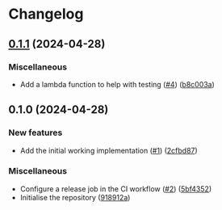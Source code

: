 # Changelog

## [0.1.1](https://github.com/unfunco/powerslog/compare/v0.1.0...v0.1.1) (2024-04-28)


### Miscellaneous

* Add a lambda function to help with testing ([#4](https://github.com/unfunco/powerslog/issues/4)) ([b8c003a](https://github.com/unfunco/powerslog/commit/b8c003aae20a58f040c346e6e2c02ad55ef61438))

## 0.1.0 (2024-04-28)


### New features

* Add the initial working implementation ([#1](https://github.com/unfunco/powerslog/issues/1)) ([2cfbd87](https://github.com/unfunco/powerslog/commit/2cfbd874b71fe6d04d8833e1307fec563d76435d))


### Miscellaneous

* Configure a release job in the CI workflow ([#2](https://github.com/unfunco/powerslog/issues/2)) ([5bf4352](https://github.com/unfunco/powerslog/commit/5bf435207e7c98949654c28405210c955f12a91f))
* Initialise the repository ([918912a](https://github.com/unfunco/powerslog/commit/918912a2a468da2bea4cb85cbdb1c74ebc55aacb))
